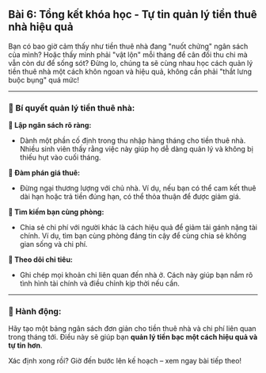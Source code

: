 ## Bài 6: Tổng kết khóa học - Tự tin quản lý tiền thuê nhà hiệu quả

Bạn có bao giờ cảm thấy như tiền thuê nhà đang "nuốt chửng" ngân sách của mình? Hoặc thấy mình phải "vật lộn" mỗi tháng để cân đối thu chi mà vẫn còn dư để sống sót? Đừng lo, chúng ta sẽ cùng nhau học cách quản lý tiền thuê nhà một cách khôn ngoan và hiệu quả, không cần phải "thắt lưng buộc bụng" quá mức!

---

### 📌 Bí quyết quản lý tiền thuê nhà:

**🔹 Lập ngân sách rõ ràng:**
- Dành một phần cố định trong thu nhập hàng tháng cho tiền thuê nhà. Nhiều sinh viên thấy rằng việc này giúp họ dễ dàng quản lý và không bị thiếu hụt vào cuối tháng.

**🔹 Đàm phán giá thuê:**
- Đừng ngại thương lượng với chủ nhà. Ví dụ, nếu bạn có thể cam kết thuê dài hạn hoặc trả tiền đúng hạn, có thể thỏa thuận để được giảm giá.

**🔹 Tìm kiếm bạn cùng phòng:**
- Chia sẻ chi phí với người khác là cách hiệu quả để giảm tải gánh nặng tài chính. Ví dụ, tìm bạn cùng phòng đáng tin cậy để cùng chia sẻ không gian sống và chi phí.

**🔹 Theo dõi chi tiêu:**
- Ghi chép mọi khoản chi liên quan đến nhà ở. Cách này giúp bạn nắm rõ tình hình tài chính và điều chỉnh kịp thời nếu cần.

---

### 🚀 Hành động:

Hãy tạo một bảng ngân sách đơn giản cho tiền thuê nhà và chi phí liên quan trong tháng tới. Điều này sẽ giúp bạn **quản lý tiền bạc một cách hiệu quả và tự tin hơn**.

Xác định xong rồi? Giờ đến bước lên kế hoạch – xem ngay bài tiếp theo!